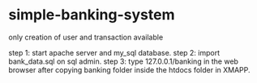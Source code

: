 # simple-banking-system
only creation of user and transaction available

step 1: start apache server and my_sql database.
step 2: import bank_data.sql on sql admin.
step 3: type 127.0.0.1/banking in the web browser after copying banking folder inside the htdocs folder in XMAPP.
